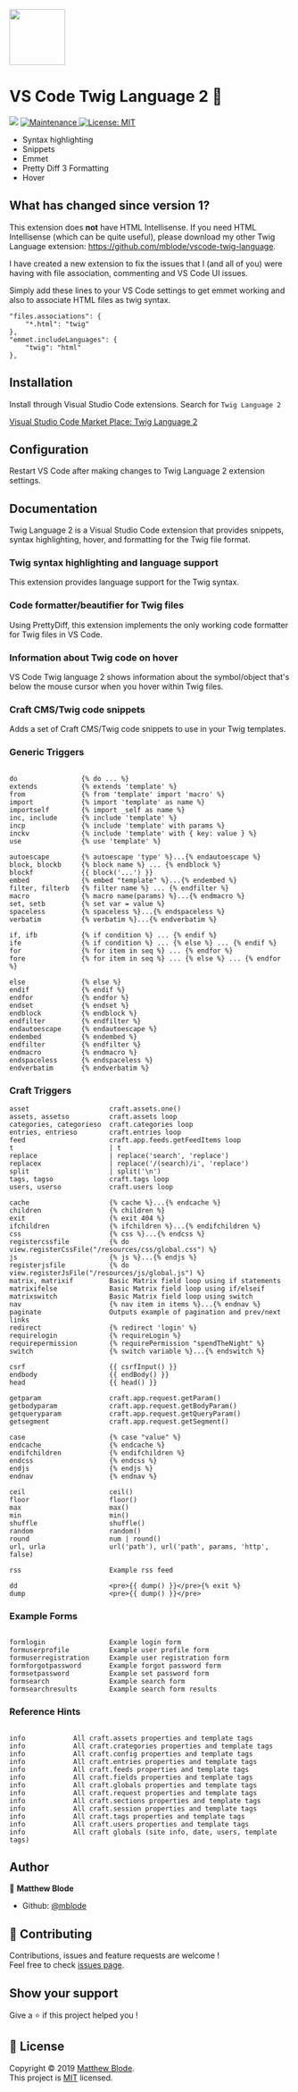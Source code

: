 <a href="https://marketplace.visualstudio.com/items?itemName=mblode.twig-language-2">
  <img src="https://github.com/mblode/vscode-twig-language-2/blob/master/images/icon.png?raw=true" alt="" width=100 height=100>
</a>

<h1>VS Code Twig Language 2 👋</h1>

<p>
  <img src="https://img.shields.io/badge/version-0.8.8-blue.svg?cacheSeconds=2592000" />
  <a href="https://github.com/mblode/vscode-twig-language-2/graphs/commit-activity">
    <img alt="Maintenance" src="https://img.shields.io/badge/Maintained%3F-yes-green.svg" target="_blank" />
  </a>
  <a href="https://github.com/mblode/vscode-twig-language-2/blob/master/LICENSE.md">
    <img alt="License: MIT" src="https://img.shields.io/badge/License-MIT-yellow.svg" target="_blank" />
  </a>
</p>

- Syntax highlighting
- Snippets
- Emmet
- Pretty Diff 3 Formatting
- Hover

## What has changed since version 1?

This extension does **not** have HTML Intellisense. If you need HTML Intellisense (which can be quite useful), please download my other Twig Language extension: <https://github.com/mblode/vscode-twig-language>.

I have created a new extension to fix the issues that I (and all of you) were having with file association, commenting and VS Code UI issues.

Simply add these lines to your VS Code settings to get emmet working and also to associate HTML files as twig syntax.

```
"files.associations": {
    "*.html": "twig"
},
"emmet.includeLanguages": {
    "twig": "html"
},
```

## Installation

Install through Visual Studio Code extensions. Search for `Twig Language 2`

[Visual Studio Code Market Place: Twig Language 2](https://marketplace.visualstudio.com/items?itemName=mblode.twig-language-2)

## Configuration

Restart VS Code after making changes to Twig Language 2 extension settings.

## Documentation

Twig Language 2 is a Visual Studio Code extension that provides snippets, syntax highlighting, hover, and formatting for the Twig file format.

### Twig syntax highlighting and language support

This extension provides language support for the Twig syntax.

### Code formatter/beautifier for Twig files

Using PrettyDiff, this extension implements the only working code formatter for Twig files in VS Code.

### Information about Twig code on hover

VS Code Twig language 2 shows information about the symbol/object that's below the mouse cursor when you hover within Twig files.

### Craft CMS/Twig code snippets

Adds a set of Craft CMS/Twig code snippets to use in your Twig templates.

### Generic Triggers

```twig

do                {% do ... %}
extends           {% extends 'template' %}
from              {% from 'template' import 'macro' %}
import            {% import 'template' as name %}
importself        {% import _self as name %}
inc, include      {% include 'template' %}
incp              {% include 'template' with params %}
inckv             {% include 'template' with { key: value } %}
use               {% use 'template' %}

autoescape        {% autoescape 'type' %}...{% endautoescape %}
block, blockb     {% block name %} ... {% endblock %}
blockf            {{ block('...') }}
embed             {% embed "template" %}...{% endembed %}
filter, filterb   {% filter name %} ... {% endfilter %}
macro             {% macro name(params) %}...{% endmacro %}
set, setb         {% set var = value %}
spaceless         {% spaceless %}...{% endspaceless %}
verbatim          {% verbatim %}...{% endverbatim %}

if, ifb           {% if condition %} ... {% endif %}
ife               {% if condition %} ... {% else %} ... {% endif %}
for               {% for item in seq %} ... {% endfor %}
fore              {% for item in seq %} ... {% else %} ... {% endfor %}

else              {% else %}
endif             {% endif %}
endfor            {% endfor %}
endset            {% endset %}
endblock          {% endblock %}
endfilter         {% endfilter %}
endautoescape     {% endautoescape %}
endembed          {% endembed %}
endfilter         {% endfilter %}
endmacro          {% endmacro %}
endspaceless      {% endspaceless %}
endverbatim       {% endverbatim %}

```

### Craft Triggers

```twig
asset                    craft.assets.one()
assets, assetso          craft.assets loop
categories, categorieso  craft.categories loop
entries, entrieso        craft.entries loop
feed                     craft.app.feeds.getFeedItems loop
t                        | t
replace                  | replace('search', 'replace')
replacex                 | replace('/(search)/i', 'replace')
split                    | split('\n')
tags, tagso              craft.tags loop
users, userso            craft.users loop

cache                    {% cache %}...{% endcache %}
children                 {% children %}
exit                     {% exit 404 %}
ifchildren               {% ifchildren %}...{% endifchildren %}
css                      {% css %}...{% endcss %}
registercssfile          {% do view.registerCssFile("/resources/css/global.css") %}
js                       {% js %}...{% endjs %}
registerjsfile           {% do view.registerJsFile("/resources/js/global.js") %}
matrix, matrixif         Basic Matrix field loop using if statements
matrixifelse             Basic Matrix field loop using if/elseif
matrixswitch             Basic Matrix field loop using switch
nav                      {% nav item in items %}...{% endnav %}
paginate                 Outputs example of pagination and prev/next links
redirect                 {% redirect 'login' %}
requirelogin             {% requireLogin %}
requirepermission        {% requirePermission "spendTheNight" %}
switch                   {% switch variable %}...{% endswitch %}

csrf                     {{ csrfInput() }}
endbody                  {{ endBody() }}
head                     {{ head() }}

getparam                 craft.app.request.getParam()
getbodyparam             craft.app.request.getBodyParam()
getqueryparam            craft.app.request.getQueryParam()
getsegment               craft.app.request.getSegment()

case                     {% case "value" %}
endcache                 {% endcache %}
endifchildren            {% endifchildren %}
endcss                   {% endcss %}
endjs                    {% endjs %}
endnav                   {% endnav %}

ceil                     ceil()
floor                    floor()
max                      max()
min                      min()
shuffle                  shuffle()
random                   random()
round                    num | round()
url, urla                url('path'), url('path', params, 'http', false)

rss                      Example rss feed

dd                       <pre>{{ dump() }}</pre>{% exit %}
dump                     <pre>{{ dump() }}</pre>
```

### Example Forms

```twig

formlogin                Example login form
formuserprofile          Example user profile form
formuserregistration     Example user registration form
formforgotpassword       Example forgot password form
formsetpassword          Example set password form
formsearch               Example search form
formsearchresults        Example search form results

```

### Reference Hints

```twig

info            All craft.assets properties and template tags
info            All craft.crategories properties and template tags
info            All craft.config properties and template tags
info            All craft.entries properties and template tags
info            All craft.feeds properties and template tags
info            All craft.fields properties and template tags
info            All craft.globals properties and template tags
info            All craft.request properties and template tags
info            All craft.sections properties and template tags
info            All craft.session properties and template tags
info            All craft.tags properties and template tags
info            All craft.users properties and template tags
info            All craft globals (site info, date, users, template tags)

```

## Author

👤 **Matthew Blode**

- Github: [@mblode](https://github.com/mblode)

## 🤝 Contributing

Contributions, issues and feature requests are welcome !<br />Feel free to check [issues page](https://github.com/mblode/vscode-twig-language-2/issues).

## Show your support

Give a ⭐️ if this project helped you !

## 📝 License

Copyright © 2019 [Matthew Blode](https://github.com/mblode).<br />
This project is [MIT](https://github.com/mblode/vscode-twig-language-2/blob/master/LICENSE.md) licensed.
